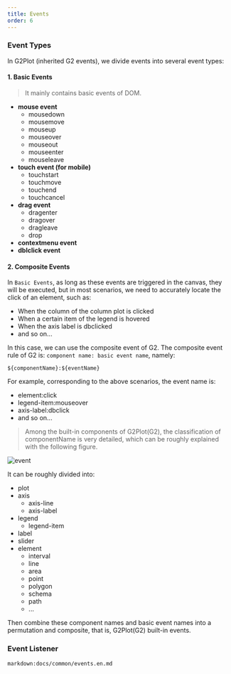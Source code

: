 ```yaml
---
title: Events
order: 6
---
```


### Event Types

In G2Plot (inherited G2 events), we divide events into several event types:

#### 1. Basic Events

> It mainly contains basic events of DOM.

- **mouse event**
  - mousedown
  - mousemove
  - mouseup
  - mouseover
  - mouseout
  - mouseenter
  - mouseleave
- **touch event (for mobile)**
  - touchstart
  - touchmove
  - touchend
  - touchcancel
- **drag event**
  - dragenter
  - dragover
  - dragleave
  - drop
- **contextmenu event**
- **dblclick event**

#### 2. Composite Events

In `Basic Events`, as long as these events are triggered in the canvas, they will be executed, but in most scenarios, we need to accurately locate the click of an element, such as:

- When the column of the column plot is clicked
- When a certain item of the legend is hovered
- When the axis label is dbclicked
- and so on...

In this case, we can use the composite event of G2. The composite event rule of G2 is: `component name: basic event name`, namely:

```sign
${componentName}:${eventName}
```

For example, corresponding to the above scenarios, the event name is:

- element:click
- legend-item:mouseover
- axis-label:dbclick
- and so on...

> Among the built-in components of G2Plot(G2), the classification of componentName is very detailed, which can be roughly explained with the following figure.

<!-- 截图来自于 https://riddle.alibaba-inc.com/riddles/e899cd72 -->

![event](https://gw.alipayobjects.com/mdn/rms_d314dd/afts/img/A*ZFbySLuhjPsAAAAAAAAAAAAAARQnAQ)

It can be roughly divided into:

- plot
- axis
  - axis-line
  - axis-label
- legend
  - legend-item
- label
- slider
- element
  - interval
  - line
  - area
  - point
  - polygon
  - schema
  - path
  - ...

Then combine these component names and basic event names into a permutation and composite, that is, G2Plot(G2) built-in events.

### Event Listener

`markdown:docs/common/events.en.md`